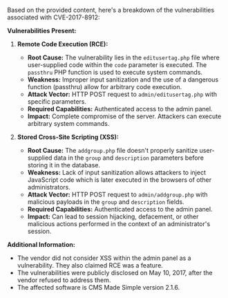 Based on the provided content, here's a breakdown of the vulnerabilities associated with CVE-2017-8912:

**Vulnerabilities Present:**

1.  **Remote Code Execution (RCE):**
    *   **Root Cause:** The vulnerability lies in the `editusertag.php` file where user-supplied code within the `code` parameter is executed. The `passthru` PHP function is used to execute system commands.
    *   **Weakness:** Improper input sanitization and the use of a dangerous function (passthru) allow for arbitrary code execution.
    *  **Attack Vector:** HTTP POST request to `admin/editusertag.php` with specific parameters.
    *   **Required Capabilities:** Authenticated access to the admin panel.
    *   **Impact:** Complete compromise of the server. Attackers can execute arbitrary system commands.

2.  **Stored Cross-Site Scripting (XSS):**
    *   **Root Cause:** The `addgroup.php` file doesn't properly sanitize user-supplied data in the `group` and `description` parameters before storing it in the database.
    *   **Weakness:** Lack of input sanitization allows attackers to inject JavaScript code which is later executed in the browsers of other administrators.
    *   **Attack Vector:** HTTP POST request to `admin/addgroup.php` with malicious payloads in the `group` and `description` fields.
    *   **Required Capabilities:** Authenticated access to the admin panel.
    *   **Impact:** Can lead to session hijacking, defacement, or other malicious actions performed in the context of an administrator's session.

**Additional Information:**

*   The vendor did not consider XSS within the admin panel as a vulnerability. They also claimed RCE was a feature.
*   The vulnerabilities were publicly disclosed on May 10, 2017, after the vendor refused to address them.
*   The affected software is CMS Made Simple version 2.1.6.